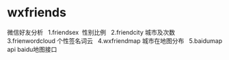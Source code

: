 # wxfriends
微信好友分析  
1.friendsex  性别比例         
2.friendcity 城市及次数              
3.frienwordcloud 个性签名词云            
4.wxfriendmap 城市在地图分布               
5.baidumap api baidu地图接口            
